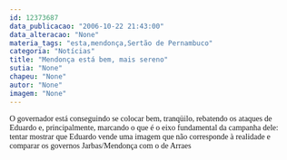 ```yaml
---
id: 12373687
data_publicacao: "2006-10-22 21:43:00"
data_alteracao: "None"
materia_tags: "esta,mendonça,Sertão de Pernambuco"
categoria: "Notícias"
title: "Mendonça está bem, mais sereno"
sutia: "None"
chapeu: "None"
autor: "None"
imagem: "None"
---
```

<p><P><FONT face=Verdana>O governador está conseguindo se colocar bem, tranqüilo, rebatendo os ataques de Eduardo e, principalmente, marcando o que é o eixo fundamental da campanha dele: tentar mostrar que Eduardo vende uma imagem que não corresponde à realidade e comparar os governos Jarbas/Mendonça com o de Arraes</FONT></P> </p>
